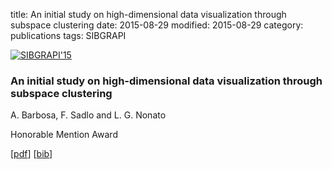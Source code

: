 title: An initial study on high-dimensional data visualization through subspace clustering
date: 2015-08-29
modified: 2015-08-29
category: publications
tags: SIBGRAPI

<div class="row">
<article class="6u$ 12u$(xsmall) work-item">
<a href="{static}/images/fulls/sibgrapi2015.png" class="image fit thumb"><img src="{static}/images/thumbs/sibgrapi2015.png" class="image fit thumb" alt="SIBGRAPI'15" /></a>
<h3>An initial study on high-dimensional data visualization through subspace clustering</h3>
<p>A. Barbosa, F. Sadlo and L. G. Nonato</p>
<p class="icon fa-star"> Honorable Mention Award</p>
<p>[<a href="{static}/papers/2015/sibgrapi2015.pdf">pdf</a>] [<a href="{static}/papers/2015/sibgrapi2015.bib">bib</a>]</p>
</article>
</div>
